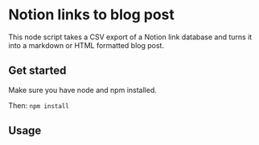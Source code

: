 # Notion links to blog post

This node script takes a CSV export of a Notion link database and turns it into a markdown or HTML formatted blog post.

## Get started

Make sure you have node and npm installed.

Then: `npm install`

## Usage

